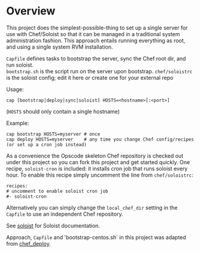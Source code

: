 Overview
========

This project does the simplest-possible-thing to set up a single server for use with Chef/Soloist so that it can be managed in a traditional system administration fashion.  This approach entails running everything as root, and using a single system RVM installation.

`Capfile` defines tasks to bootstrap the server, sync the Chef root dir, and run soloist.  
`bootstrap.sh` is the script run on the server upon bootstrap.
`chef/soloistrc` is the soloist config; edit it here or create one for your external repo

Usage:

    cap [bootstrap|deploy|sync|soloist] HOSTS=<hostname>[:<port>]

(`HOSTS` should only contain a single hostname)

Example:

    cap bootstrap HOSTS=myserver # once
    cap deploy HOSTS=myserver    # any time you change Chef config/recipes (or set up a cron job instead)

As a convenience the Opscode skeleton Chef repository is checked out under this project so you can fork this project and get started quickly.  One recipe, `soloist-cron` is included: it installs cron job that runs soloist every hour.  To enable this recipe simply uncomment the line from `chef/soloistrc`:

    recipes:
    # uncomment to enable soloist cron job
    #- soloist-cron

Alternatively you can simply change the `local_chef_dir` setting in the `Capfile` to use an independent Chef repository.

See [soloist](https://github.com/mkocher/soloist) for Soloist documentation.

Approach, `Capfile` and 'bootstrap-centos.sh` in this project was adapted from [chef_deploy](https://github.com/mkocher/chef_deploy).
